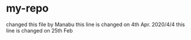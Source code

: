 # my-repo
changed this file by Manabu
this line is changed on 4th Apr. 2020/4/4
this line is changed on 25th Feb